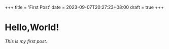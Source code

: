 +++
title = 'First Post'
date = 2023-09-07T20:27:23+08:00
draft = true
+++


# Hello,World!

*This is my first post.*
